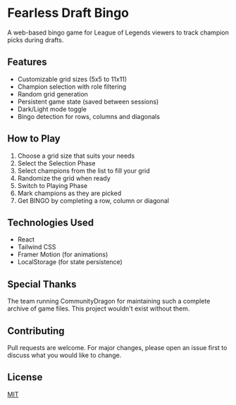 # Fearless Draft Bingo

A web-based bingo game for League of Legends viewers to track champion picks during drafts.

## Features

- Customizable grid sizes (5x5 to 11x11)
- Champion selection with role filtering
- Random grid generation
- Persistent game state (saved between sessions)
- Dark/Light mode toggle
- Bingo detection for rows, columns and diagonals

## How to Play

1. Choose a grid size that suits your needs
2. Select the Selection Phase
3. Select champions from the list to fill your grid
4. Randomize the grid when ready
5. Switch to Playing Phase
6. Mark champions as they are picked
7. Get BINGO by completing a row, column or diagonal

## Technologies Used

- React
- Tailwind CSS
- Framer Motion (for animations)
- LocalStorage (for state persistence)

## Special Thanks

The team running CommunityDragon for maintaining such a complete archive of game files. This project wouldn't exist without them.


## Contributing

Pull requests are welcome. For major changes, please open an issue first to discuss what you would like to change.

## License

[MIT](https://choosealicense.com/licenses/mit/)
